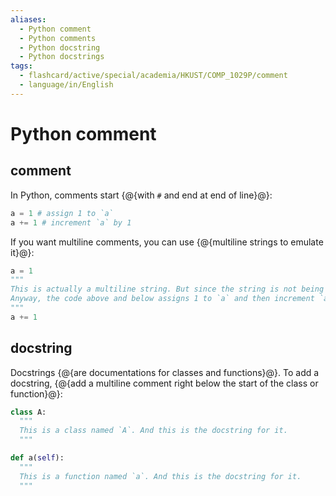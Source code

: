 ```yaml
---
aliases:
  - Python comment
  - Python comments
  - Python docstring
  - Python docstrings
tags:
  - flashcard/active/special/academia/HKUST/COMP_1029P/comment
  - language/in/English
---
```


# Python comment

## comment

In Python, comments start {@{with `#` and end at end of line}@}:

```Python
a = 1 # assign 1 to `a`
a += 1 # increment `a` by 1
```

If you want multiline comments, you can use {@{multiline strings to emulate it}@}:

```Python
a = 1
"""
This is actually a multiline string. But since the string is not being used, so it is effectively a multiline comment.
Anyway, the code above and below assigns 1 to `a` and then increment `a` by 1.
"""
a += 1
```

## docstring

Docstrings {@{are documentations for classes and functions}@}. To add a docstring, {@{add a multiline comment right below the start of the class or function}@}:

```Python
class A:
  """
  This is a class named `A`. And this is the docstring for it.
  """

def a(self):
  """
  This is a function named `a`. And this is the docstring for it.
  """
```
